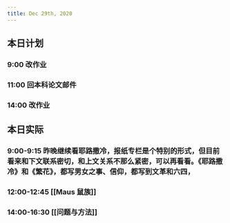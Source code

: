 ```yaml
---
title: Dec 29th, 2020
---
```


## 本日计划
### 9:00 改作业
### 11:00 回本科论文邮件
### 14:00 改作业
## 本日实际
### 9:00-9:15 昨晚继续看耶路撒冷，报纸专栏是个特别的形式，但目前看来和下文联系密切，和上文关系不那么紧密，可以再看看。《耶路撒冷》和《繁花》，都写男女之事、信仰，都写到文革和六四，
### 12:00-12:45 [[Maus 鼠族]]
### 14:00-16:30 [[问题与方法]]
### 
